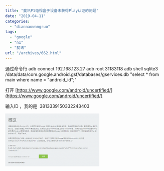 ```yaml
---
title: "斐讯P1电视盒子设备未获得Play认证的问题"
date: "2019-04-11"
categories: 
  - "diannaowangruo"
tags: 
  - "google"
  - "n1"
  - "斐讯"
url: "/archives/662.html"
---
```


通过命令行 adb connect 192.168.123.27 adb root 31183118 adb shell sqlite3 /data/data/com.google.android.gsf/databases/gservices.db "select \* from main where name = "android\_id";"

打开 [](https://www.google.com/android/uncertified/)[https://www.google.com/android/uncertified/](https://www.google.com/android/uncertified/)

输入ID ，我的是  3813339150332243403

![](/images/2019/04/56cda96c6fab0dbc619587d4012dba68.png)
